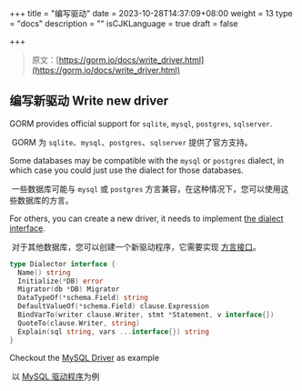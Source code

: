 +++
title = "编写驱动"
date = 2023-10-28T14:37:09+08:00
weight = 13
type = "docs"
description = ""
isCJKLanguage = true
draft = false

+++

> 原文：[https://gorm.io/docs/write_driver.html](https://gorm.io/docs/write_driver.html)

## 编写新驱动 Write new driver

GORM provides official support for `sqlite`, `mysql`, `postgres`, `sqlserver`.

​	GORM 为 `sqlite`、`mysql`、`postgres`、`sqlserver` 提供了官方支持。

Some databases may be compatible with the `mysql` or `postgres` dialect, in which case you could just use the dialect for those databases.

​	一些数据库可能与 `mysql` 或 `postgres` 方言兼容，在这种情况下，您可以使用这些数据库的方言。

For others, you can create a new driver, it needs to implement [the dialect interface](https://pkg.go.dev/gorm.io/gorm?tab=doc#Dialector).

​	对于其他数据库，您可以创建一个新驱动程序，它需要实现 [方言接口](https://pkg.go.dev/gorm.io/gorm?tab=doc#Dialector)。

``` go
type Dialector interface {
  Name() string
  Initialize(*DB) error
  Migrator(db *DB) Migrator
  DataTypeOf(*schema.Field) string
  DefaultValueOf(*schema.Field) clause.Expression
  BindVarTo(writer clause.Writer, stmt *Statement, v interface{})
  QuoteTo(clause.Writer, string)
  Explain(sql string, vars ...interface{}) string
}
```

Checkout the [MySQL Driver](https://github.com/go-gorm/mysql) as example

​	以 [MySQL 驱动程序](https://github.com/go-gorm/mysql)为例